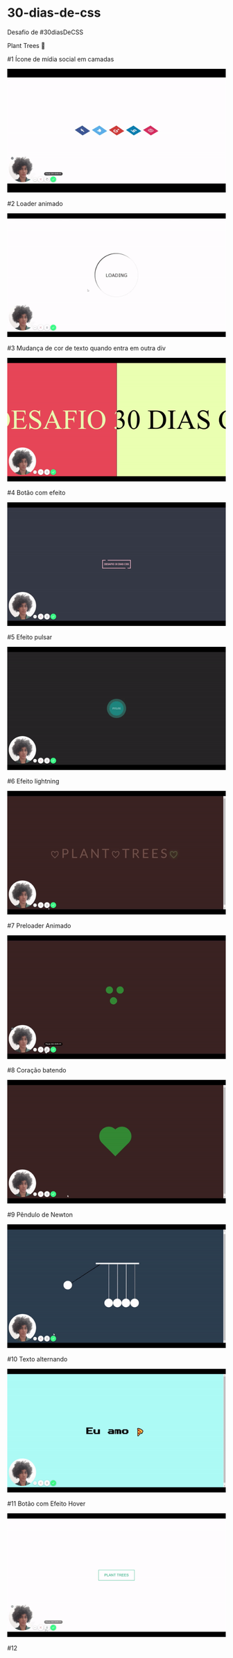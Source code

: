 # 30-dias-de-css
Desafio de #30diasDeCSS

Plant Trees 🌳

#1 Ícone de mídia social em camadas
  
![Gif of #01](https://github.com/druidaurbano/30-dias-de-css/blob/master/gifs/%2301.gif)


#2 Loader animado

![Gif of #02](https://github.com/druidaurbano/30-dias-de-css/blob/master/gifs/%2302.gif)


#3 Mudança de cor de texto quando entra em outra div

![Gif of #03](https://github.com/druidaurbano/30-dias-de-css/blob/master/gifs/%2303.gif)


#4 Botão com efeito

![Gif of #04](https://github.com/druidaurbano/30-dias-de-css/blob/master/gifs/%2304.gif)


#5 Efeito pulsar

![Gif of #05](https://github.com/druidaurbano/30-dias-de-css/blob/master/gifs/%2305.gif)


#6 Efeito lightning

![Gif of #06](https://github.com/druidaurbano/30-dias-de-css/blob/master/gifs/%2306.gif)


#7 Preloader Animado

![Gif of #07](https://github.com/druidaurbano/30-dias-de-css/blob/master/gifs/%2307.gif)


#8 Coração batendo

![Gif of #08](https://github.com/druidaurbano/30-dias-de-css/blob/master/gifs/%2308.gif)


#9 Pêndulo de Newton

![Gif of #09](https://github.com/druidaurbano/30-dias-de-css/blob/master/gifs/%2309.gif)


#10 Texto alternando

![Gif of #10](https://github.com/druidaurbano/30-dias-de-css/blob/master/gifs/%2310.gif)


#11 Botão com Efeito Hover

![Gif of #11](https://github.com/druidaurbano/30-dias-de-css/blob/master/gifs/%2311.gif)


#12
